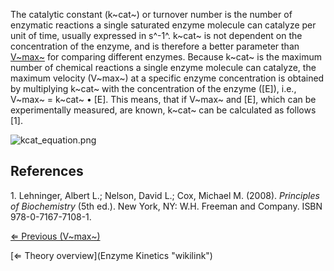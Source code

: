 The catalytic constant (k~cat~) or turnover number is the number of
enzymatic reactions a single saturated enzyme molecule can catalyze per
unit of time, usually expressed in s^-1^. k~cat~ is not dependent on the
concentration of the enzyme, and is therefore a better parameter than
[V~max~](vmax "wikilink") for comparing different enzymes. Because
k~cat~ is the maximum number of chemical reactions a single enzyme
molecule can catalyze, the maximum velocity (V~max~) at a specific
enzyme concentration is obtained by multiplying k~cat~ with the
concentration of the enzyme ([E]), i.e., V~max~ = k~cat~ • [E]. This
means, that if V~max~ and [E], which can be experimentally measured, are
known, k~cat~ can be calculated as follows [1].

![](kcat_equation.png "kcat_equation.png")

References
----------

1\. Lehninger, Albert L.; Nelson, David L.; Cox, Michael M. (2008).
*Principles of Biochemistry* (5th ed.). New York, NY: W.H. Freeman and
Company. ISBN 978-0-7167-7108-1.

[⇐ Previous (V~max~)](Vmax "wikilink")

[⇐ Theory overview](Enzyme Kinetics "wikilink")

